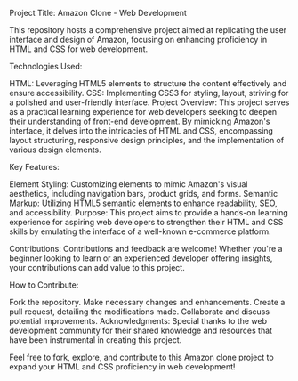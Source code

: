 Project Title: Amazon Clone - Web Development

This repository hosts a comprehensive project aimed at replicating the user interface and design of Amazon, focusing on enhancing proficiency in HTML and CSS for web development.

Technologies Used:

HTML: Leveraging HTML5 elements to structure the content effectively and ensure accessibility.
CSS: Implementing CSS3 for styling, layout, striving for a polished and user-friendly interface.
Project Overview:
This project serves as a practical learning experience for web developers seeking to deepen their understanding of front-end development. By mimicking Amazon's interface, it delves into the intricacies of HTML and CSS, encompassing layout structuring, responsive design principles, and the implementation of various design elements.

Key Features:

Element Styling: Customizing elements to mimic Amazon's visual aesthetics, including navigation bars, product grids, and forms.
Semantic Markup: Utilizing HTML5 semantic elements to enhance readability, SEO, and accessibility.
Purpose:
This project aims to provide a hands-on learning experience for aspiring web developers to strengthen their HTML and CSS skills by emulating the interface of a well-known e-commerce platform.

Contributions:
Contributions and feedback are welcome! Whether you're a beginner looking to learn or an experienced developer offering insights, your contributions can add value to this project.

How to Contribute:

Fork the repository.
Make necessary changes and enhancements.
Create a pull request, detailing the modifications made.
Collaborate and discuss potential improvements.
Acknowledgments:
Special thanks to the web development community for their shared knowledge and resources that have been instrumental in creating this project.



Feel free to fork, explore, and contribute to this Amazon clone project to expand your HTML and CSS proficiency in web development!







